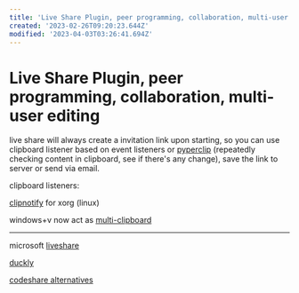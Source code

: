 ```yaml
---
title: 'Live Share Plugin, peer programming, collaboration, multi-user editing'
created: '2023-02-26T09:20:23.644Z'
modified: '2023-04-03T03:26:41.694Z'
---
```


# Live Share Plugin, peer programming, collaboration, multi-user editing

live share will always create a invitation link upon starting, so you can use clipboard listener based on event listeners or [pyperclip](https://pypi.org/project/pyperclip/) (repeatedly checking content in clipboard, see if there's any change), save the link to server or send via email.

clipboard listeners:

[clipnotify](https://github.com/cdown/clipnotify) for xorg (linux)

windows+v now act as [multi-clipboard](https://github.com/brentvollebregt/multi-clipboard)

----

microsoft [liveshare](https://alternativeto.net/software/visual-studio-live-share/about/)

[duckly](https://alternativeto.net/software/gitduck/about/)

[codeshare alternatives](https://alternativeto.net/software/codeshare/?p=2)
